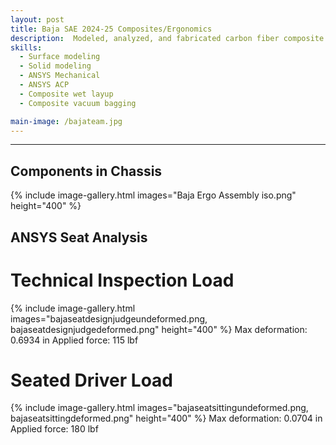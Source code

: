 ```yaml
---
layout: post
title: Baja SAE 2024-25 Composites/Ergonomics
description:  Modeled, analyzed, and fabricated carbon fiber composite components for use in the 2024-25 Clarkson Baja competition car.
skills: 
  - Surface modeling
  - Solid modeling
  - ANSYS Mechanical
  - ANSYS ACP
  - Composite wet layup
  - Composite vacuum bagging

main-image: /bajateam.jpg
---
```


---
## Components in Chassis
{% include image-gallery.html images="Baja Ergo Assembly iso.png" height="400" %}

## ANSYS Seat Analysis
# Technical Inspection Load
{% include image-gallery.html images="bajaseatdesignjudgeundeformed.png, bajaseatdesignjudgedeformed.png" height="400" %}
Max deformation: 0.6934 in
Applied force: 115 lbf

# Seated Driver Load
{% include image-gallery.html images="bajaseatsittingundeformed.png, bajaseatsittingdeformed.png" height="400" %}
Max deformation: 0.0704 in
Applied force: 180 lbf
